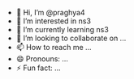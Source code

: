 - 👋 Hi, I’m @praghya4
- 👀 I’m interested in ns3
- 🌱 I’m currently learning ns3
- 💞️ I’m looking to collaborate on ...
- 📫 How to reach me ...
- 😄 Pronouns: ...
- ⚡ Fun fact: ...

<!---
praghya4/praghya4 is a ✨ special ✨ repository because its `README.md` (this file) appears on your GitHub profile.
You can click the Preview link to take a look at your changes.
--->
